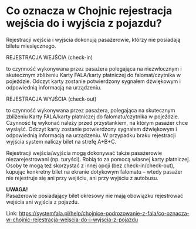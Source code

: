 # Co oznacza w Chojnic rejestracja wejścia do i wyjścia z pojazdu?


Rejestracji wejścia i wyjścia dokonują pasażerowie, którzy nie posiadają biletu miesięcznego.


REJESTRACJA WEJŚCIA (check\-in)


to czynność wykonywana przez pasażera polegająca na niezwłocznym i skutecznym zbliżeniu Karty FALA/karty płatniczej do falomat/czytnika w pojeździe. Odczyt karty zostanie potwierdzony sygnałem dźwiękowym i odpowiednią informacją na urządzeniu.


REJESTRACJA WYJŚCIA (check\-out)


to czynność wykonywana przez pasażera, polegająca na skutecznym zbliżeniu Karty FALA/karty płatniczej do falomatu/czytnika w pojeździe. Czynność tę wykonać należy przed przystankiem, na którym pasażer chce wysiąść. Odczyt karty zostanie potwierdzony sygnałem dźwiękowym i odpowiednią informacją na urządzeniu. W przypadku braku rejestracji wyjścia system naliczy bilet na strefę A\+B\+C.


Rejestracji wejścia/wyjścia mogą dokonywać także pasażerowie niezarejestrowani (np. turyści). Robią to za pomocą własnej karty płatniczej. Osoby te mogą też skorzystać z innej opcji (bez check\-in/check\-out), kupując konkretny bilet na ekranie dotykowym falomatu – wtedy pasażer nie rejestruje się ani przy wejściu, ani przy wyjściu z autobusu.


**UWAGA!**  
Pasażerowie posiadający bilet okresowy nie mają obowiązku rejestrować wejścia ani wyjścia z pojazdu.




Link: https://systemfala.pl/help/chojnice-podrozowanie-z-fala/co-oznacza-w-chojnic-rejestracja-wejscia-do-i-wyjscia-z-pojazdu

